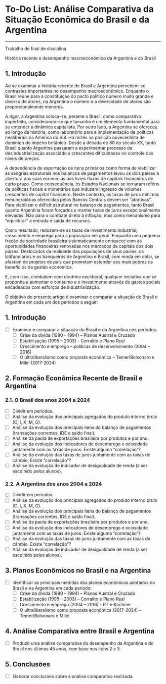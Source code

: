 # To-Do List: Análise Comparativa da Situação Econômica do Brasil e da Argentina
---

Trabalho de final de disciplina

História recente e desempenho macroeconômico da Argentina e do Brasil

## 1.    Introdução
Ao se examinar a história recente de Brasil e Argentina percebem-se contrastes importantes no desempenho macroeconômico.
Enquanto o Brasil reúne para a constituição do pacto político número muito grande e diverso de atores, na Argentina o número e a diversidade de atores são proporcionalmente menores.

A rigor, a Argentina coloca-se, perante o Brasil, como comparativo imperfeito, considerando-se que tamanho é um elemento fundamental para se entender a dinâmica capitalista. Por outro lado, a Argentina se ofereceu, ao longo da história, como laboratório para a implementação de políticas neoliberais na América do Sul. Há raízes na posição novecentista de dominion do império britânico.
Desde a década de 80 do século XX, tanto Brasil quanto Argentina passaram a experimentar processo de desindustrialização associado a crescentes dificuldades no controle dos níveis de preços.


A dependência de exportação de itens primários como forma de viabilizar as sangrias estruturais nos balanços de pagamentos levou os dois países a abertura das suas economias aos livres fluxos de capitais financeiros de curto prazo.
Como consequência, os Estados Nacionais se tornaram reféns de políticas fiscais e monetárias que induzam ingresso de volumes crescentes de capital financeiro. Neste contexto, as taxas de juros mínimas remuneratórias oferecidas pelos Bancos Centrais devem ser “atrativas”. Para viabilizar o déficit estrutural no balanço de pagamentos, tanto Brasil quanto Argentina foram forçados a manter taxas de juros excepcionalmente elevadas. Não para o combate direto à inflação, mas como mecanismo para “equilibrar” a entrada e saída de recursos.


Como resultado, reduzem-se as taxas de investimento industrial, crescimento e emprego para a população em geral. Enquanto uma pequena fração da sociedade brasileira sistematicamente enriquece com as oportunidades financeiras renovadas nos mercados de capitais dos dois países.
Deslocados da realidade das populações de seus países, os latifundiários e os banqueiros de Argentina e Brasil, com renda em dólar, se afastam de projetos de país que prometam estender aos mais pobres os benefícios da gestão econômica.


E, com isso, combatem com doutrina neoliberal, qualquer iniciativa que se proponha a aumentar o consumo e o investimento através de gastos sociais encadeados com esforços de industrialização.


O objetivo do presente artigo é examinar e comparar a situação de Brasil e Argentina em cada um dos períodos a seguir:


## 1. Introdução
- [ ] Examinar e comparar a situação do Brasil e da Argentina nos períodos:
  - [ ] Crise da dívida (1980 – 1994) – Planos Austral e Cruzado
  - [ ] Estabilização (1995 – 2003) – Corralito e Plano Real
  - [ ] Crescimento e emprego – políticas de desenvolvimento (2004 – 2016)
  - [ ] O ultraliberalismo como proposta econômica – Temer/Bolsonaro e Milei (2017-2024)

## 2. Formação Econômica Recente de Brasil e Argentina

### 2.1. O Brasil dos anos 2004 a 2024
- [ ] Dividir em períodos.
- [ ] Análise da evolução dos principais agregados do produto interno bruto (C, I, X, M, G).
- [ ] Análise da evolução dos principais itens do balanço de pagamentos (transações correntes, IDE e saldo final).
- [ ] Análise da pauta de exportações brasileira por produtos e por ano.
- [ ] Análise da evolução dos indicadores de desemprego e ociosidade juntamente com as taxas de juros. Existe alguma “correlação”?
- [ ] Análise da evolução das taxas de juros juntamente com as taxas de câmbio. Existe “correlação”?
- [ ] Análise da evolução de indicador de desigualdade de renda (a ser escolhido pelos alunos).

### 2.2. A Argentina dos anos 2004 a 2024
- [ ] Dividir em períodos.
- [ ] Análise da evolução dos principais agregados do produto interno bruto (C, I, X, M, G).
- [ ] Análise da evolução dos principais itens do balanço de pagamentos (transações correntes, IDE e saldo final).
- [ ] Análise da pauta de exportações brasileira por produtos e por ano.
- [ ] Análise da evolução dos indicadores de desemprego e ociosidade juntamente com as taxas de juros. Existe alguma “correlação”?
- [ ] Análise da evolução das taxas de juros juntamente com as taxas de câmbio. Existe “correlação”?
- [ ] Análise da evolução de indicador de desigualdade de renda (a ser escolhido pelos alunos).

## 3. Planos Econômicos no Brasil e na Argentina
- [ ] Identificar as principais medidas dos planos econômicos adotados no Brasil e na Argentina em cada período:
  - [ ] Crise da dívida (1980 – 1994) – Planos Austral e Cruzado
  - [ ] Estabilização (1995 – 2003) – Corralito e Plano Real
  - [ ] Crescimento e emprego (2004 – 2016) - PT e Kirchner
  - [ ] O ultraliberalismo como proposta econômica (2017-2024) – Temer/Bolsonaro e Milei

## 4. Análise Comparativa entre Brasil e Argentina
- [ ] Produzir uma análise comparativa do desempenho da Argentina e do Brasil nos últimos 45 anos, com base nos itens 2 e 3.

## 5. Conclusões
- [ ] Elaborar conclusões sobre a análise comparativa realizada.